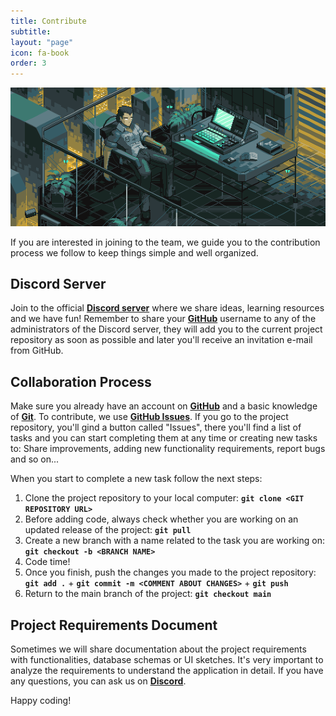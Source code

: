 ```yaml
---
title: Contribute
subtitle:
layout: "page"
icon: fa-book
order: 3
---
```


<img src="./assets/images/contribution_pic.gif" alt="A pixel art man sitting in a porch with a computer" />

If you are interested in joining to the team, we guide you to the contribution process we follow to keep things simple and well organized.

## Discord Server
Join to the official **[Discord server](https://discord.gg/FtSPkuyhGB)** where we share ideas, learning resources and we have fun!
Remember to share your **[GitHub](https://github.com)** username to any of the administrators of the Discord server, they will add you to the current
project repository as soon as possible and later you'll receive an invitation e-mail from GitHub.

## Collaboration Process
Make sure you already have an account on **[GitHub](https://github.com)** and a basic knowledge of **[Git](https://git-scm.com)**.
To contribute, we use **[GitHub Issues](https://docs.github.com/en/issues/tracking-your-work-with-issues)**. If you go to the project repository,
you'll gind a button called "Issues", there you'll find a list of tasks and you can start completing them at any time or creating new tasks to:
Share improvements, adding new functionality requirements, report bugs and so on...

When you start to complete a new task follow the next steps:

1. Clone the project repository to your local computer:
**`git clone <GIT REPOSITORY URL>`**
2. Before adding code, always check whether you are working on an updated release of the project:
**`git pull`**
3. Create a new branch with a name related to the task you are working on:
**`git checkout -b <BRANCH NAME>`**
4. Code time!
5. Once you finish, push the changes you made to the project repository:
**`git add .`** + **`git commit -m <COMMENT ABOUT CHANGES>`** + **`git push`**
6. Return to the main branch of the project:
**`git checkout main`**

## Project Requirements Document
Sometimes we will share documentation about the project requirements with functionalities, database schemas or UI sketches. It's very important to analyze the requirements to understand the application in detail. If you have any questions, you can ask us on **[Discord](https://discord.gg/FtSPkuyhGB)**.

Happy coding!